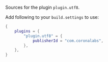 Sources for the plugin `plugin.utf8`.

Add following to your `build.settings` to use:
```lua
{
    plugins = {
        "plugin.utf8" = {
            publisherId = "com.coronalabs",
        },
    },
}
```
